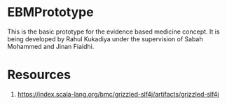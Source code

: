 # EBMPrototype

This is the basic prototype for the evidence based medicine concept. 
It is being developed by Rahul Kukadiya under the supervision of Sabah Mohammed and Jinan Fiaidhi.

# Resources
 1) https://index.scala-lang.org/bmc/grizzled-slf4j/artifacts/grizzled-slf4j